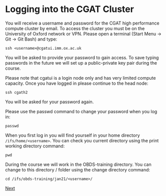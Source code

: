 # Logging into the CGAT Cluster


You will receive a username and password for the CGAT high performance compute cluster by email. To access the cluster you must be on the University of Oxford network or VPN. Please open a terminal (Start Menu -> Git -> Git Bash) and type:

`ssh <username>@cgatui.imm.ox.ac.uk`

You will be asked to provide your password to gain access. To save typing passwords in the future we will set up a public-private key pair during the course.

Please note that cgatui is a login node only and has very limited compute capacity. Once you have logged in please continue to the head node:

`ssh cgath2`

You will be asked for your password again.

Please use the passwd command to change your password when you log in:

`passwd`

When you first log in you will find yourself in your home directory `/ifs/home/<username>`. You can check you current directory using the print working directory command:

`pwd`

During the course we will work in the OBDS-training directory. You can change to this directory / folder using the change directory command:

`cd /ifs/obds-training/jan21/<username>/`

[Next](filezilla_instructions.pdf)
